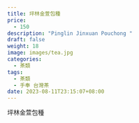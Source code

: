 ```yaml
---
title: 坪林金萱包種
price:
  - 150
description: "Pinglin Jinxuan Pouchong "
draft: false
weight: 18
image: images/tea.jpg
categories:
  - 茶類
tags:
  - 茶類
  - 手奉 台灣茶
date: 2023-08-11T23:15:07+08:00
---
```


 坪林金萱包種
